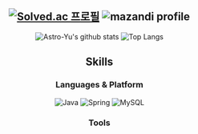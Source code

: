 <div align="center">
   
[![Solved.ac 프로필](http://mazassumnida.wtf/api/v2/generate_badge?boj=yush2202)](https://solved.ac/yush2202)
![mazandi profile](http://mazandi.herokuapp.com/api?handle=yush2202&theme=warm)   
---
   
![Astro-Yu's github stats](https://github-readme-stats.vercel.app/api?username=Astro-Yu&show_icons=true&theme=tokyonight)
![Top Langs](https://github-readme-stats.vercel.app/api/top-langs/?username=Astro-Yu&layout=compact&theme=tokyonight)

## Skills
### Languages & Platform
![Java](https://img.shields.io/badge/Java-ED8B00?style=for-the-badge&logo=openjdk&logoColor=white)
![Spring](https://img.shields.io/badge/Srping-6DB33F?style=for-the-badge&logo=Spring&logoColor=white)
![MySQL](https://img.shields.io/badge/MySQL-4479A1.svg?&style=for-the-badge&logo=MySQL&logoColor=white)



### Tools
</div>




<!--
**Astro-Yu/Astro-Yu** is a ✨ _special_ ✨ repository because its `README.md` (this file) appears on your GitHub profile.

Here are some ideas to get you started:

- 🔭 I’m currently working on ...
- 🌱 I’m currently learning ...
- 👯 I’m looking to collaborate on ...
- 🤔 I’m looking for help with ...
- 💬 Ask me about ...
- 📫 How to reach me: ...
- 😄 Pronouns: ...
- ⚡ Fun fact: ...
-->
